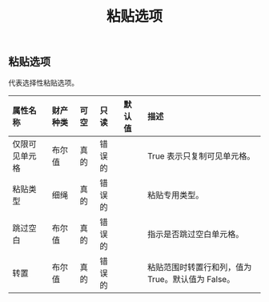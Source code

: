 ﻿---
title: 粘贴选项
second_title: Aspose.Cells Cloud Documen
type: docs
url: /zh/specification/model/pasteoptions/
description: Aspose.Cells 云模型规范：PasteOptions。轻松处理 Excel 和其他电子表格文档，具有打开、生成、编辑、拆分、合并、比较和转换等功能
kwords: Excel, Office, 电子表格, Cloud REST API, PasteOptions
weight: 50
---
## **粘贴选项**

代表选择性粘贴选项。

|属性名称|财产种类|可空|只读|默认值|描述|
|:- |:- |:- |:- |:- |:- |
|仅限可见单元格|布尔值|真的|错误的||True 表示只复制可见单元格。|
|粘贴类型|细绳|真的|错误的||粘贴专用类型。|
|跳过空白|布尔值|真的|错误的||指示是否跳过空白单元格。|
|转置|布尔值|真的|错误的||粘贴范围时转置行和列，值为 True。默认值为 False。|

